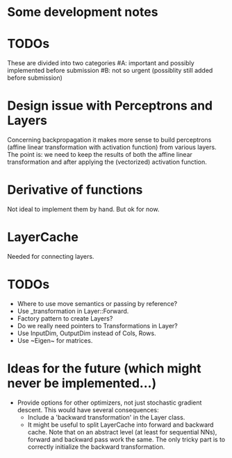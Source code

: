 # Some development notes

# TODOs 
  These are divided into two categories 
  #A: important and possibly implemented before submission
  #B: not so urgent (possiblity still added before submission)

# Design issue with Perceptrons and Layers
  Concerning backpropagation it makes more sense to build perceptrons (affine linear transformation
  with activation function) from various layers. 
  The point is: we need to keep the results of both the affine linear transformation and after applying the 
  (vectorized) activation function.

# Derivative of functions
  Not ideal to implement them by hand. But ok for now.

# LayerCache
  Needed for connecting layers.

# TODOs
  + Where to use move semantics or passing by reference? 
  + Use _transformation in Layer::Forward.
  + Factory pattern to create Layers?
  + Do we really need pointers to Transformations in Layer?
  + Use InputDim, OutputDim instead of Cols, Rows.
  + Use ~Eigen~ for matrices.

# Ideas for the future (which might never be implemented...)
  + Provide options for other optimizers, not just stochastic gradient descent.
    This would have several consequences:
    + Include a 'backward transformation' in the Layer class. 
    + It might be useful to split LayerCache into forward and backward cache.
      Note that on an abstract level (at least for sequential NNs), forward and backward 
      pass work the same. The only tricky part is to correctly initialize the backward
      transformation.
